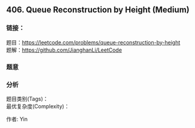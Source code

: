 ## 406. Queue Reconstruction by Height (Medium)

### **链接**：
题目：https://leetcode.com/problems/queue-reconstruction-by-height  
题解：https://github.com/JianghanLi/LeetCode

### **题意**



### **分析**  
题目类别(Tags)：  
最优复杂度(Complexity)：  



作者: Yin
